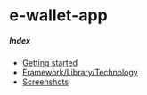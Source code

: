 # e-wallet-app

##### Index

- [Getting started](/docs/md/getting_started.md)
- [Framework/Library/Technology](/docs/md/framework_library_technology.md)
- [Screenshots](/docs/md/screenshots.md)